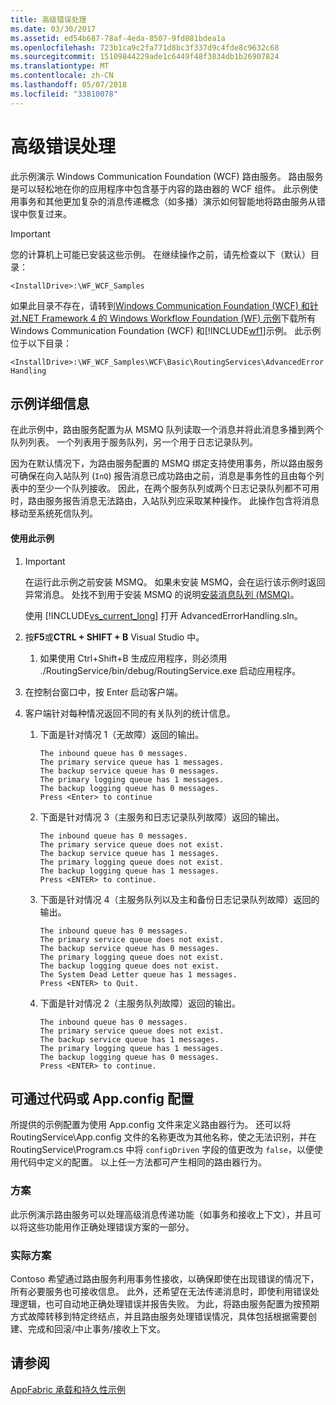 ```yaml
---
title: 高级错误处理
ms.date: 03/30/2017
ms.assetid: ed54b687-78af-4eda-8507-9fd081bdea1a
ms.openlocfilehash: 723b1ca9c2fa771d8bc3f337d9c4fde8c9632c68
ms.sourcegitcommit: 15109844229ade1c6449f48f3834db1b26907824
ms.translationtype: MT
ms.contentlocale: zh-CN
ms.lasthandoff: 05/07/2018
ms.locfileid: "33810078"
---
```

# <a name="advanced-error-handling"></a>高级错误处理
此示例演示 Windows Communication Foundation (WCF) 路由服务。 路由服务是可以轻松地在你的应用程序中包含基于内容的路由器的 WCF 组件。 此示例使用事务和其他更加复杂的消息传递概念（如多播）演示如何智能地将路由服务从错误中恢复过来。  
  
> [!IMPORTANT]
>  您的计算机上可能已安装这些示例。 在继续操作之前，请先检查以下（默认）目录：  
>   
>  `<InstallDrive>:\WF_WCF_Samples`  
>   
>  如果此目录不存在，请转到[Windows Communication Foundation (WCF) 和针对.NET Framework 4 的 Windows Workflow Foundation (WF) 示例](http://go.microsoft.com/fwlink/?LinkId=150780)下载所有 Windows Communication Foundation (WCF) 和[!INCLUDE[wf1](../../../../includes/wf1-md.md)]示例。 此示例位于以下目录：  
>   
>  `<InstallDrive>:\WF_WCF_Samples\WCF\Basic\RoutingServices\AdvancedErrorHandling`  
  
## <a name="sample-details"></a>示例详细信息  
 在此示例中，路由服务配置为从 MSMQ 队列读取一个消息并将此消息多播到两个队列列表。 一个列表用于服务队列，另一个用于日志记录队列。  
  
 因为在默认情况下，为路由服务配置的 MSMQ 绑定支持使用事务，所以路由服务可确保在向入站队列 (`InQ`) 报告消息已成功路由之前，消息是事务性的且由每个列表中的至少一个队列接收。 因此，在两个服务队列或两个日志记录队列都不可用时，路由服务报告消息无法路由，入站队列应采取某种操作。 此操作包含将消息移动至系统死信队列。  
  
#### <a name="to-use-this-sample"></a>使用此示例  
  
1.  > [!IMPORTANT]
    >  在运行此示例之前安装 MSMQ。 如果未安装 MSMQ，会在运行该示例时返回异常消息。 处找不到用于安装 MSMQ 的说明[安装消息队列 (MSMQ)](http://go.microsoft.com/fwlink/?LinkId=166437)。  
  
     使用 [!INCLUDE[vs_current_long](../../../../includes/vs-current-long-md.md)] 打开 AdvancedErrorHandling.sln。  
  
2.  按**F5**或**CTRL + SHIFT + B** Visual Studio 中。  
  
    1.  如果使用 Ctrl+Shift+B 生成应用程序，则必须用 ./RoutingService/bin/debug/RoutingService.exe 启动应用程序。  
  
3.  在控制台窗口中，按 Enter 启动客户端。  
  
4.  客户端针对每种情况返回不同的有关队列的统计信息。  
  
    1.  下面是针对情况 1（无故障）返回的输出。  
  
        ```Output  
        The inbound queue has 0 messages.  
        The primary service queue has 1 messages.   
        The backup service queue has 0 messages.   
        The primary logging queue has 1 messages.   
        The backup logging queue has 0 messages.   
        Press <Enter> to continue  
        ```  
  
    2.  下面是针对情况 3（主服务和日志记录队列故障）返回的输出。  
  
        ```Output  
        The inbound queue has 0 messages.   
        The primary service queue does not exist.   
        The backup service queue has 1 messages.   
        The primary logging queue does not exist.   
        The backup logging queue has 1 messages.   
        Press <ENTER> to continue.  
        ```  
  
    3.  下面是针对情况 4（主服务队列以及主和备份日志记录队列故障）返回的输出。  
  
        ```Output  
        The inbound queue has 0 messages.   
        The primary service queue does not exist.  
        The backup service queue has 0 messages.   
        The primary logging queue does not exist.   
        The backup logging queue does not exist.   
        The System Dead Letter queue has 1 messages.   
        Press <ENTER> to Quit.  
        ```  
  
    4.  下面是针对情况 2（主服务队列故障）返回的输出。  
  
        ```Output  
        The inbound queue has 0 messages.   
        The primary service queue does not exist.  
        The backup service queue has 1 messages.   
        The primary logging queue has 1 messages.   
        The backup logging queue has 0 messages.   
        Press <ENTER> to continue.  
        ```  
  
## <a name="configurable-via-code-or-appconfig"></a>可通过代码或 App.config 配置  
 所提供的示例配置为使用 App.config 文件来定义路由器行为。 还可以将 RoutingService\App.config 文件的名称更改为其他名称，使之无法识别，并在 RoutingService\Program.cs 中将 `configDriven` 字段的值更改为 `false`，以便使用代码中定义的配置。 以上任一方法都可产生相同的路由器行为。  
  
### <a name="scenario"></a>方案  
 此示例演示路由服务可以处理高级消息传递功能（如事务和接收上下文），并且可以将这些功能用作正确处理错误方案的一部分。  
  
### <a name="real-world-scenario"></a>实际方案  
 Contoso 希望通过路由服务利用事务性接收，以确保即使在出现错误的情况下，所有必要服务也可接收信息。 此外，还希望在无法传递消息时，即使利用错误处理逻辑，也可自动地正确处理错误并报告失败。 为此，将路由服务配置为按预期方式故障转移到特定终结点，并且路由服务处理错误情况，具体包括根据需要创建、完成和回滚/中止事务/接收上下文。  
  
## <a name="see-also"></a>请参阅  
 [AppFabric 承载和持久性示例](http://go.microsoft.com/fwlink/?LinkId=193961)
